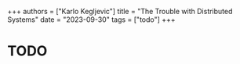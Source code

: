 +++
authors = ["Karlo Kegljevic"]
title = "The Trouble with Distributed Systems"
date = "2023-09-30"
tags = ["todo"]
+++

# TODO
